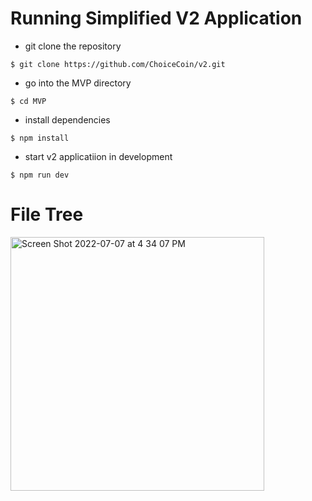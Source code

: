 # Running Simplified V2 Application

- git clone the repository

```
$ git clone https://github.com/ChoiceCoin/v2.git
```

- go into the MVP directory

```
$ cd MVP
```
- install dependencies

```
$ npm install 
```

- start v2 applicatiion in development

```
$ npm run dev
```

# File Tree

<img width="406" alt="Screen Shot 2022-07-07 at 4 34 07 PM" src="https://user-images.githubusercontent.com/43055154/177888394-340be56e-03e2-4005-bb64-f61e455d15ae.png">


